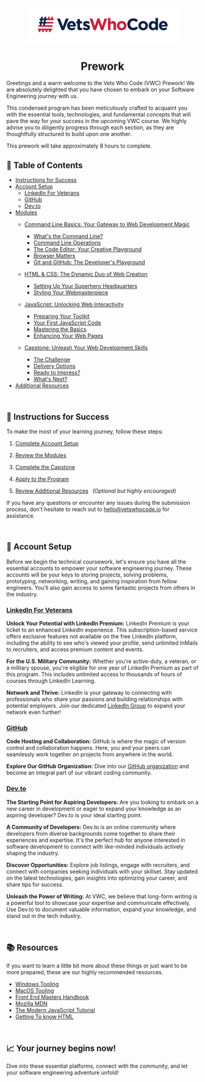 <div align="center">
  <a href="https://vetswhocode.io">
    <img src="./img/vwc-logo.png" alt="Vets Who Code" width="400px" />
  </a>
</div>

<h1 align="center">Prework</h1>

Greetings and a warm welcome to the Vets Who Code (VWC) Prework! We are absolutely delighted that you have chosen to embark on your Software Engineering journey with us. 

This condensed program has been meticulously crafted to acquaint you with the essential tools, technologies, and fundamental concepts that will pave the way for your success in the upcoming VWC course. We highly advise you to diligently progress through each section, as they are thoughtfully structured to build upon one another. 

This prework will take approximately 8 hours to complete.

## :bookmark: Table of Contents
- [Instructions for Success](#:memo:-instructions-for-success)
- [Account Setup](#:wrench:-account-setup)
  - [LinkedIn For Veterans](#linkedin-for-veterans)
  - [GitHub](#github)
  - [Dev.to](#devto)
- [Modules](modules)
  - [Command Line Basics: Your Gateway to Web Development Magic](modules/command-line-basics.md)
    - [What's the Command Line?](modules/command-line-basics.md#:computer:-whats-the-command-line)
    - [Command Line Operations](modules/command-line-basics.md#:page_with_curl:-command-line-operations)
    - [The Code Editor: Your Creative Playground](modules/command-line-basics.md#:sparkles:-the-code-editor-your-creative-playground)
    - [Browser Matters](modules/command-line-basics.md#:globe_with_meridians:-browser-matters)
    - [Git and GitHub: The Developer's Playground](modules/command-line-basics.md#:octocat:-git-and-github-the-developers-playground)
  - [HTML & CSS: The Dynamic Duo of Web Creation](./modules/html-css-basics.md#html--css-the-dynamic-duo-of-web-creation)
    - [Setting Up Your Superhero Headquarters](./modules/html-css-basics.md#:dart:-setting-up-your-superhero-headquarters)
    - [Styling Your Webmasterpiece](./modules/html-css-basics.md#:art:-styling-your-webmasterpiece)
  - [JavaScript: Unlocking Web Interactivity](modules/javascript-basics.md#javascript-your-gateway-to-web-interactivity-)
    - [Preparing Your Toolkit](modules/javascript-basics.md#:rocket:-preparing-your-toolkit)
    - [Your First JavaScript Code](modules/javascript-basics.md#:sparkles:-your-first-javascript-code)
    - [Mastering the Basics](modules/javascript-basics.md#:books:-mastering-the-basics)
    - [Enhancing Your Web Pages](modules/javascript-basics.md#:construction:-enhancing-your-web-pages)

  - [Capstone: Unleash Your Web Development Skills](modules/capstone.md)
    - [The Challenge](modules/capstone.md#:dart:-the-challenge)
    - [Delivery Options](modules/capstone.md#:outbox_tray:-delivery-options)
    - [Ready to Impress?](modules/capstone.md#:white_check_mark:-ready-to-impress)
    - [What's Next?](modules/capstone.md#:rocket:-whats-next)
- [Additional Resources](#:books:-resources)

&emsp;
## :memo: Instructions for Success

To make the most of your learning journey, follow these steps:

1. [Complete Account Setup](#:wrench:-account-setup)

2. [Review the Modules](modules/command-line-basics.md#:computer:-whats-the-command-line)

3. [Complete the Capstone](modules/capstone.md)

4. [Apply to the Program](modules/capstone.md#:white_check_mark:-ready-to-impress)

5. [Review Additional Resources](#:books:-resources) &ensp;_(Optional but highly encouraged)_

If you have any questions or encounter any issues during the submission process, don't hesitate to reach out to [hello@vetswhocode.io](mailto:hello@vetswhocode.io) for assistance.

&emsp;
## :wrench: Account Setup

Before we begin the technical coursework, let's ensure you have all the essential accounts to empower your software engineering journey. These accounts will be your keys to storing projects, solving problems, prototyping, networking, writing, and gaining inspiration from fellow engineers. You'll also gain access to some fantastic projects from others in the industry.

### [LinkedIn For Veterans](https://socialimpact.linkedin.com/programs/veterans/premiumform)

**Unlock Your Potential with LinkedIn Premium:** LinkedIn Premium is your ticket to an enhanced LinkedIn experience. This subscription-based service offers exclusive features not available on the free LinkedIn platform, including the ability to see who's viewed your profile, send unlimited InMails to recruiters, and access premium content and events.

**For the U.S. Military Community:** Whether you're active-duty, a veteran, or a military spouse, you're eligible for one year of LinkedIn Premium as part of this program. This includes unlimited access to thousands of hours of courses through LinkedIn Learning.

**Network and Thrive:** LinkedIn is your gateway to connecting with professionals who share your passions and building relationships with potential employers. Join our dedicated [LinkedIn Group](https://www.linkedin.com/groups/14143071/) to expand your network even further!

### [GitHub](https://github.com/)

**Code Hosting and Collaboration:** GitHub is where the magic of version control and collaboration happens. Here, you and your peers can seamlessly work together on projects from anywhere in the world.

**Explore Our GitHub Organization:** Dive into our [GitHub organization](https://github.com/Vets-Who-Code) and become an integral part of our vibrant coding community.

### [Dev.to](https://dev.to/)

**The Starting Point for Aspiring Developers:** Are you looking to embark on a new career in development or eager to expand your knowledge as an aspiring developer? Dev.to is your ideal starting point.

**A Community of Developers:** Dev.to is an online community where developers from diverse backgrounds come together to share their experiences and expertise. It's the perfect hub for anyone interested in software development to connect with like-minded individuals actively shaping the industry.

**Discover Opportunities:** Explore job listings, engage with recruiters, and connect with companies seeking individuals with your skillset. Stay updated on the latest technologies, gain insights into optimizing your career, and share tips for success.

**Unleash the Power of Writing:** At VWC, we believe that long-form writing is a powerful tool to showcase your expertise and communicate effectively. Use Dev.to to document valuable information, expand your knowledge, and stand out in the tech industry.

&emsp;
## :books: Resources

If you want to learn a little bit more about these things or just want to be more prepared, these are our highly recommended resources.

- [Windows Tooling](tooling-guides/windows-tooling.md)
- [MacOS Tooling](tooling-guides/windows-tooling.md)
- [Front End Masters Handbook](https://frontendmasters.com/guides/front-end-handbook/2019/)
- [Mozilla MDN](https://developer.mozilla.org/en-US/)
- [The Modern JavaScript Tutorial](https://javascript.info/)
- [Getting To know HTML](https://learn.shayhowe.com/html-css/getting-to-know-html/)

&emsp;
## :chart_with_upwards_trend: Your journey begins now!
Dive into these essential platforms, connect with the community, and let your software engineering adventure unfold!